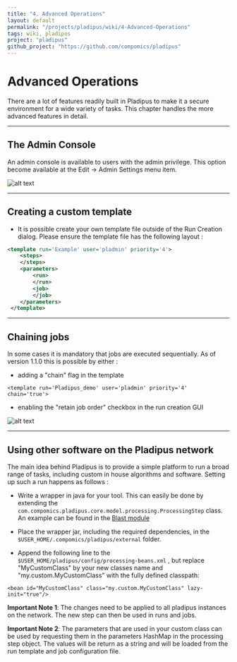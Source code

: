 ```yaml
---
title: "4. Advanced Operations"
layout: default
permalink: "/projects/pladipus/wiki/4-Advanced-Operations"
tags: wiki, pladipus
project: "pladipus"
github_project: "https://github.com/compomics/pladipus"
---
```


# Advanced Operations

There are a lot of features readily built in Pladipus to make it a secure environment for a wide variety of tasks. This chapter handles the more advanced features in detail.

----

## The Admin Console

An admin console is available to users with the admin privilege. This option become available at the Edit -> Admin Settings menu item.

![alt text](https://github.com/compomics/pladipus/wiki/Administration_Console.png)

----

## Creating a custom template 

* It is possible create your own template file outside of the Run Creation dialog. Please ensure the template file has the following layout : 

```xml
<template run='Example' user='pladmin' priority='4'>
 	<steps>
  	</steps> 
 	<parameters>
 		<run>
 		</run>
   		<job>
 		</job>
 	</parameters>
 </template> 
```

----

## Chaining jobs

In some cases it is mandatory that jobs are executed sequentially. As of version 1.1.0 this is possible by either : 

* adding a "chain" flag in the template
```
<template run='Pladipus_demo' user='pladmin' priority='4' chain='true'>
```
* enabling the "retain job order" checkbox in the run creation GUI

 ![alt text](https://github.com/compomics/pladipus/wiki/Chain_Jobs.png)

----

## Using other software on the Pladipus network

The main idea behind Pladipus is to provide a simple platform to run a broad range of tasks, including custom in house algorithms and software. Setting up such a run happens as follows : 

* Write a wrapper in java for your tool. This can easily be done by extending the `com.compomics.pladipus.core.model.processing.ProcessingStep` class. An example can be found in the [Blast module](https://github.com/compomics/pladipus/blob/master/Pladipus-blast/src/main/java/com/compomics/pladipus/blast/BlastStep.java)

* Place the wrapper jar, including the required dependencies, in the `$USER_HOME/.compomics/pladipus/external` folder. 

* Append the following line to the `$USER_HOME/pladipus/config/processing-beans.xml` , but replace "MyCustomClass" by your new classes name and "my.custom.MyCustomClass" with the fully defined classpath: 

 `<bean id="MyCustomClass" class="my.custom.MyCustomClass" lazy-init="true"/>`

<b> Important Note 1</b>: The changes need to be applied to all pladipus instances on the network. The new step can then be used in runs and jobs.

<b> Important Note 2</b>: The parameters that are used in your custom class can be used by requesting them in the parameters HashMap in the processing step object. The values will be return as a string and will be loaded from the run template and job configuration file.



